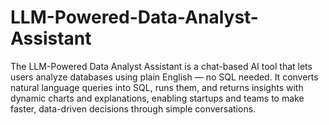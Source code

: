 # LLM-Powered-Data-Analyst-Assistant
The LLM-Powered Data Analyst Assistant is a chat-based AI tool that lets users analyze databases using plain English — no SQL needed. It converts natural language queries into SQL, runs them, and returns insights with dynamic charts and explanations, enabling startups and teams to make faster, data-driven decisions through simple conversations.
